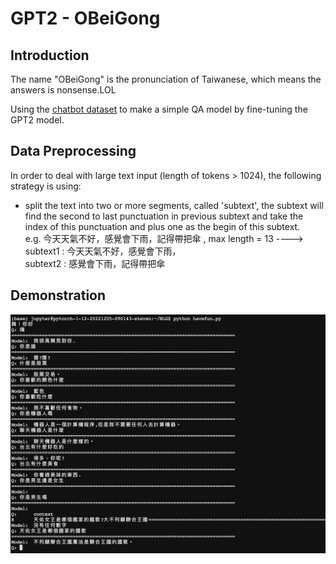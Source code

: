 # GPT2 - OBeiGong

## Introduction
  The name "OBeiGong" is the pronunciation of Taiwanese, which means the answers is nonsense.LOL 

  Using the [chatbot dataset](https://github.com/gunthercox/chatterbot-corpus/tree/master/chatterbot_corpus/data/chinese) to make a simple QA model by fine-tuning the GPT2 model.

## Data Preprocessing
  In order to deal with large text input (length of tokens > 1024), the following strategy is using:  
  
  * split the text into two or more segments, called 'subtext', the subtext will  find the second to last punctuation in previous subtext and take the index of this punctuation and plus one as the begin of this subtext.  
  e.g. 今天天氣不好，感覺會下雨，記得帶把傘 , max length = 13 ---->  
       subtext1 : 今天天氣不好，感覺會下雨，  
       subtext2 : 感覺會下雨，記得帶把傘

## Demonstration
![My Image](./storage/images/example.png)  
